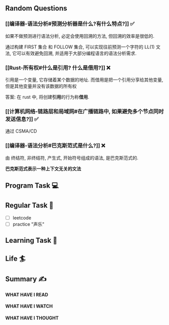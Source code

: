 ## Random Questions
### [[编译器-语法分析#预测分析器是什么?有什么特点?]] ✅
如果不做预测进行语法分析, 必定会使用回溯的方法, 但回溯的效率是很低的.

通过构建 FIRST 集合 和 FOLLOW 集合, 可以实现往前预测一个字符的 LL(1) 文法, 它可以有效避免回溯, 并适用于大部分编程语言的语法分析需求.

### [[Rust-所有权#什么是引用? 什么是借用?]] ❌
引用是一个变量, 它存储着某个数据的地址. 而借用是把一个引用分享给其他变量, 但是其他变量并没有该数据的所有权

答案: 在 rust 中, 将创建**引用**的行为称**借用**.
### [[计算机网络-链路层和局域网#在广播链路中, 如果避免多个节点同时发送信息?]] ✅
通过 CSMA/CD

### [[编译器-语法分析#巴克斯范式是什么?]] ❌
由 终结符, 非终结符, 产生式, 开始符号组成的语法, 是巴克斯范式的.

**巴克斯范式表示一种上下文无关的文法**


## Program Task  💻

## Regular Task  🤡
- [ ] leetcode
- [ ] practice "声乐"

## Learning Task 🎯

## Life 🏄

## Summary ✍
####  WHAT HAVE I READ

#### WHAT HAVE I WATCH

#### WHAT HAVE I THOUGHT

